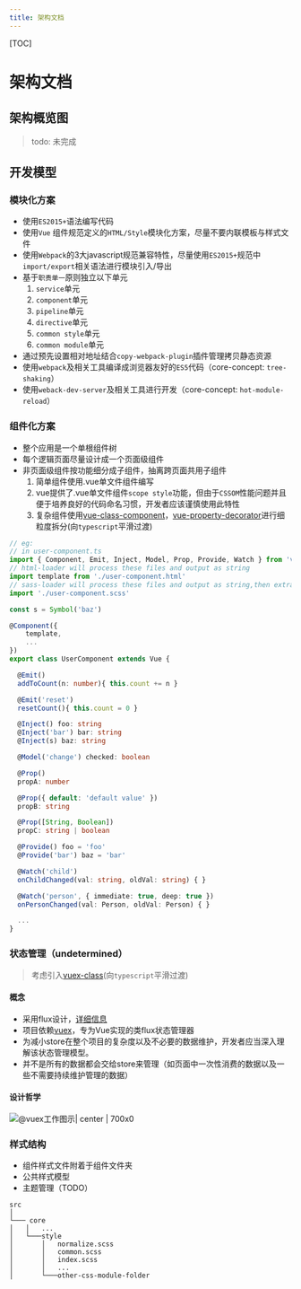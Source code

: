 ```yaml
---
title: 架构文档
---
```


[TOC]

# 架构文档

## 架构概览图

> todo: 未完成

## 开发模型

### 模块化方案

- 使用`ES2015+`语法编写代码
- 使用`Vue` 组件规范定义的`HTML/Style`模块化方案，尽量不要内联模板与样式文件
- 使用`Webpack`的3大javascript规范兼容特性，尽量使用`ES2015+`规范中`import/export`相关语法进行模块引入/导出
- 基于`职责单一`原则独立以下单元
   1. `service`单元
   2. `component`单元
   3. `pipeline`单元
   4. `directive`单元
   5. `common style`单元
   6. `common module`单元
- 通过预先设置相对地址结合`copy-webpack-plugin`插件管理拷贝静态资源
- 使用`webpack`及相关工具编译成浏览器友好的`ES5`代码（core-concept: `tree-shaking`）
- 使用`weback-dev-server`及相关工具进行开发（core-concept: `hot-module-reload`）

### 组件化方案

- 整个应用是一个单根组件树
- 每个逻辑页面尽量设计成一个页面级组件
- 非页面级组件按功能细分成子组件，抽离跨页面共用子组件
	 1. 简单组件使用.vue单文件组件编写
	 2. vue提供了.vue单文件组件`scope style`功能，但由于`CSSOM`性能问题并且便于培养良好的代码命名习惯，开发者应该谨慎使用此特性
	 3. 复杂组件使用[vue-class-component](https://github.com/vuejs/vue-class-component)，[vue-property-decorator](https://github.com/kaorun343/vue-property-decorator)进行细粒度拆分(向```typescript```平滑过渡)

``` typescript
// eg:
// in user-component.ts
import { Component, Emit, Inject, Model, Prop, Provide, Watch } from 'vue-property-decorator'
// html-loader will process these files and output as string
import template from './user-component.html'
// sass-loader will process these files and output as string,then extra it to .css file
import './user-component.scss'

const s = Symbol('baz')

@Component({
	template,
	...
})
export class UserComponent extends Vue {

  @Emit()
  addToCount(n: number){ this.count += n }

  @Emit('reset')
  resetCount(){ this.count = 0 }

  @Inject() foo: string
  @Inject('bar') bar: string
  @Inject(s) baz: string

  @Model('change') checked: boolean

  @Prop()
  propA: number

  @Prop({ default: 'default value' })
  propB: string

  @Prop([String, Boolean])
  propC: string | boolean

  @Provide() foo = 'foo'
  @Provide('bar') baz = 'bar'

  @Watch('child')
  onChildChanged(val: string, oldVal: string) { }

  @Watch('person', { immediate: true, deep: true })
  onPersonChanged(val: Person, oldVal: Person) { }

  ...
}
```

### 状态管理（undetermined）

> 考虑引入[vuex-class](https://github.com/ktsn/vuex-class/)(向```typescript```平滑过渡)

#### 概念

- 采用flux设计，[详细信息](http://facebook.github.io/flux/docs/overview.html#content)
- 项目依赖[vuex](https://vuex.vuejs.org/en/)，专为Vue实现的类flux状态管理器
- 为减小store在整个项目的复杂度以及不必要的数据维护，开发者应当深入理解该状态管理模型。
- 并不是所有的数据都会交给store来管理（如页面中一次性消费的数据以及一些不需要持续维护管理的数据）

#### 设计哲学

![@vuex工作图示| center | 700x0](https://vuex.vuejs.org/en/images/vuex.png)

### 样式结构

- 组件样式文件附着于组件文件夹
- 公共样式模型
- 主题管理（TODO）
```
src
│
└─── core
│   │   ...
│   └───style
│       │   normalize.scss
│       │   common.scss
│       │   index.scss
│       │   ...
│       └───other-css-module-folder
```
